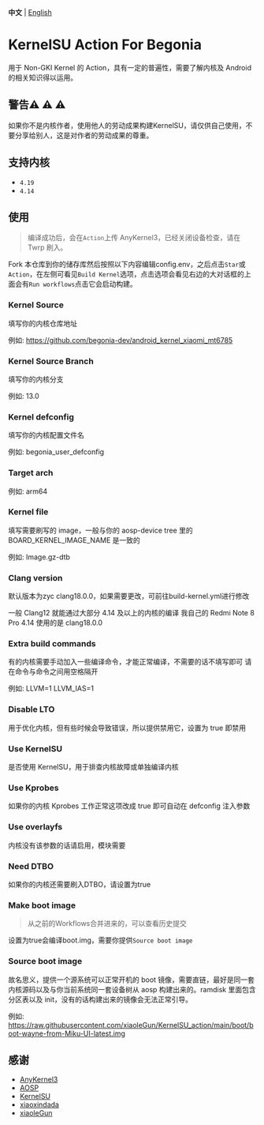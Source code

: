 **中文** | [English](README_EN.md)

# KernelSU Action For Begonia

用于 Non-GKI Kernel 的 Action，具有一定的普遍性，需要了解内核及 Android 的相关知识得以运用。

## 警告:warning: :warning: :warning:

如果你不是内核作者，使用他人的劳动成果构建KernelSU，请仅供自己使用，不要分享给别人，这是对作者的劳动成果的尊重。

## 支持内核

- `4.19`
- `4.14`

## 使用

> 编译成功后，会在`Action`上传 AnyKernel3，已经关闭设备检查，请在 Twrp 刷入。

Fork 本仓库到你的储存库然后按照以下内容编辑config.env，之后点击`Star`或`Action`，在左侧可看见`Build Kernel`选项，点击选项会看见右边的大对话框的上面会有`Run workflows`点击它会启动构建。

### Kernel Source

填写你的内核仓库地址

例如: https://github.com/begonia-dev/android_kernel_xiaomi_mt6785

### Kernel Source Branch

填写你的内核分支

例如: 13.0

### Kernel defconfig

填写你的内核配置文件名

例如: begonia_user_defconfig

### Target arch

例如: arm64

### Kernel file

填写需要刷写的 image，一般与你的 aosp-device tree 里的 BOARD_KERNEL_IMAGE_NAME 是一致的

例如: Image.gz-dtb

### Clang version

默认版本为zyc clang18.0.0，如果需要更改，可前往build-kernel.yml进行修改

一般 Clang12 就能通过大部分 4.14 及以上的内核的编译
我自己的 Redmi Note 8 Pro 4.14 使用的是 clang18.0.0

### Extra build commands

有的内核需要手动加入一些编译命令，才能正常编译，不需要的话不填写即可
请在命令与命令之间用空格隔开

例如: LLVM=1 LLVM_IAS=1

### Disable LTO

用于优化内核，但有些时候会导致错误，所以提供禁用它，设置为 true 即禁用

### Use KernelSU

是否使用 KernelSU，用于排查内核故障或单独编译内核

### Use Kprobes

如果你的内核 Kprobes 工作正常这项改成 true 即可自动在 defconfig 注入参数

### Use overlayfs

内核没有该参数的话请启用，模块需要

### Need DTBO

如果你的内核还需要刷入DTBO，请设置为true

### Make boot image
> 从之前的Workflows合并进来的，可以查看历史提交

设置为true会编译boot.img，需要你提供`Source boot image`

### Source boot image

故名思义，提供一个源系统可以正常开机的 boot 镜像，需要直链，最好是同一套内核源码以及与你当前系统同一套设备树从 aosp 构建出来的。ramdisk 里面包含分区表以及 init，没有的话构建出来的镜像会无法正常引导。

例如: https://raw.githubusercontent.com/xiaoleGun/KernelSU_action/main/boot/boot-wayne-from-Miku-UI-latest.img

## 感谢

- [AnyKernel3](https://github.com/osm0sis/AnyKernel3)
- [AOSP](https://android.googlesource.com)
- [KernelSU](https://github.com/tiann/KernelSU)
- [xiaoxindada](https://github.com/xiaoxindada)
- [xiaoleGun](https://github.com/xiaoleGun)

